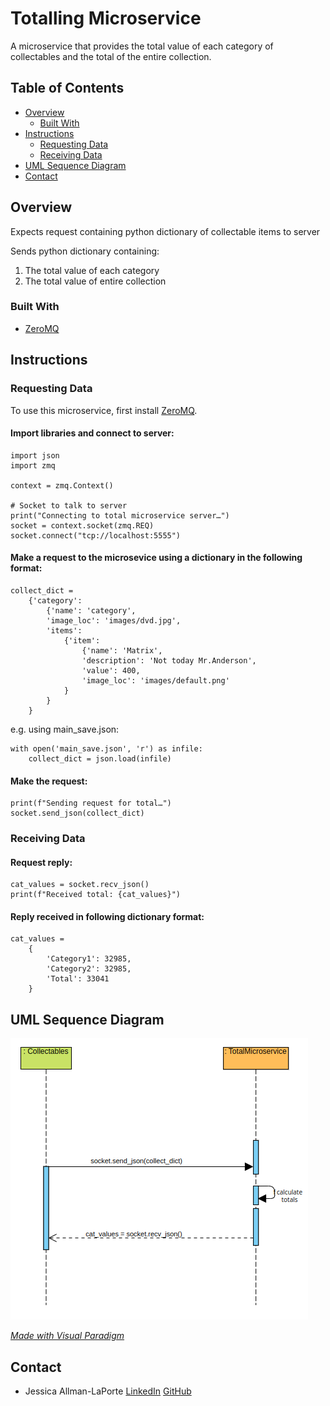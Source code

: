 # Totalling Microservice

A microservice that provides the total value of each category of collectables and the total of the entire collection. 

## Table of Contents

- [Overview](#overview)
  - [Built With](#built-with)
- [Instructions](#instructions)
  - [Requesting Data](#requesting-data)
  - [Receiving Data](#receiving-data)
- [UML Sequence Diagram](#uml-sequence-diagram)
- [Contact](#contact)

## Overview

<!-- TODO: 

    - Provide general information about your project here.
    - What problem does it (intend to) solve?
    - What is the purpose of your project?
    - Why did you undertake it?
    - Add a screenshot of the live project
    - Link to demo
 -->
Expects request containing python dictionary of collectable items to server

Sends python dictionary containing:
 1) The total value of each category 
 2) The total value of entire collection

### Built With

<!-- TODO: List any MAJOR libraries/frameworks (e.g. React, Tailwind) with links to their homepages. -->
- [ZeroMQ](https://zeromq.org/)

## Instructions
 
### Requesting Data

To use this microservice, first install [ZeroMQ](https://zeromq.org/). 

#### Import libraries and connect to server:
```
import json
import zmq

context = zmq.Context()

# Socket to talk to server
print("Connecting to total microservice server…")
socket = context.socket(zmq.REQ)
socket.connect("tcp://localhost:5555")
```

#### Make a request to the microsevice using a dictionary in the following format: 
``` 
collect_dict = 
    {'category': 
        {'name': 'category', 
        'image_loc': 'images/dvd.jpg', 
        'items': 
            {'item': 
                {'name': 'Matrix', 
                'description': 'Not today Mr.Anderson', 
                'value': 400, 
                'image_loc': 'images/default.png'
            }
        }
    }
```
e.g. using main_save.json:
```
with open('main_save.json', 'r') as infile:
    collect_dict = json.load(infile)
```
#### Make the request:
```
print(f"Sending request for total…")
socket.send_json(collect_dict)
```


### Receiving Data
#### Request reply:
```
cat_values = socket.recv_json()
print(f"Received total: {cat_values}")
```
#### Reply received in following dictionary format:
```
cat_values = 
    {
        'Category1': 32985,
        'Category2': 32985,
        'Total': 33041
    }
```

## UML Sequence Diagram

 ![UML](totalUML.png)
 
 [*Made with Visual Paradigm*](https://online.visual-paradigm.com/diagrams/solutions/free-uml-tool/)

## Contact

<!-- TODO: Include icons and links to your RELEVANT, PROFESSIONAL 'DEV-ORIENTED' social media. -->
- Jessica Allman-LaPorte [LinkedIn](https://www.linkedin.com/in/jessa-l/) [GitHub](https://github.com/JessA-L)
